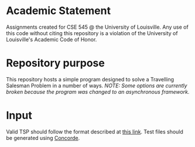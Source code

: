 # Academic Statement
Assignments created for CSE 545 @ the University of Louisville. Any use of this code without citing this repository is a violation of the University of Louisville's Academic Code of Honor.

# Repository purpose
This repository hosts a simple program designed to solve a Travelling Salesman Problem in a number of ways.
*NOTE: Some options are currently broken because the program was changed to an asynchronous framework.*

# Input
Valid TSP should follow the format described at [this link](https://typo.iwr.uni-heidelberg.de/groups/comopt/software/TSPLIB95/). Test files should be generated using [Concorde](http://www.math.uwaterloo.ca/tsp/concorde/index.html).

